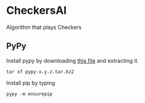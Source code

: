 # CheckersAI

Algorithm that plays Checkers

## PyPy

Install pypy by downloading [this file](https://bitbucket.org/pypy/pypy/downloads/pypy3.6-v7.2.0-linux64.tar.bz2) and extracting it.

```shell script
tar xf pypy-x.y.z.tar.bz2
```

Install pip by typing

```shell script
pypy -m ensurepip
```

